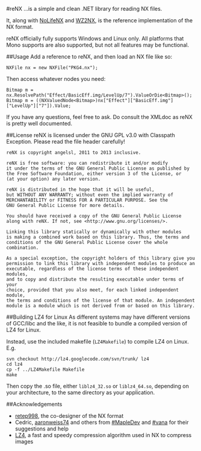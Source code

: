 #reNX
...is a simple and clean .NET library for reading NX files.

It, along with [NoLifeNX](https://github.com/NoLifeDev/NoLifeNx) and [WZ2NX](https://github.com/angelsl/ms-wz2nx), is the reference implementation of the NX format.

reNX officially fully supports Windows and Linux only. All platforms that Mono supports are also supported, but not all features may be functional.

##Usage
Add a reference to reNX, and then load an NX file like so:

    NXFile nx = new NXFile("PKG4.nx");

Then access whatever nodes you need:

    Bitmap m = nx.ResolvePath("Effect/BasicEff.img/LevelUp/7").ValueOrDie<Bitmap>();
    Bitmap m = ((NXValuedNode<Bitmap>)nx["Effect"]["BasicEff.img"]["LevelUp"]["7"]).Value;

If you have any questions, feel free to ask. Do consult the XMLdoc as reNX is pretty well documented.

##License
reNX is licensed under the GNU GPL v3.0 with Classpath Exception. Please read the file header carefully!

    reNX is copyright angelsl, 2011 to 2013 inclusive.

    reNX is free software: you can redistribute it and/or modify
    it under the terms of the GNU General Public License as published by
    the Free Software Foundation, either version 3 of the License, or
    (at your option) any later version.

    reNX is distributed in the hope that it will be useful,
    but WITHOUT ANY WARRANTY; without even the implied warranty of
    MERCHANTABILITY or FITNESS FOR A PARTICULAR PURPOSE. See the
    GNU General Public License for more details.

    You should have received a copy of the GNU General Public License
    along with reNX. If not, see <http://www.gnu.org/licenses/>.

    Linking this library statically or dynamically with other modules
    is making a combined work based on this library. Thus, the terms and
    conditions of the GNU General Public License cover the whole combination.

    As a special exception, the copyright holders of this library give you
    permission to link this library with independent modules to produce an
    executable, regardless of the license terms of these independent modules,
    and to copy and distribute the resulting executable under terms of your
    choice, provided that you also meet, for each linked independent module,
    the terms and conditions of the license of that module. An independent
    module is a module which is not derived from or based on this library.

##Building LZ4 for Linux
As different systems may have different versions of GCC/libc and the like, it is not feasible to bundle a compiled version of LZ4 for Linux.

Instead, use the included makefile (`LZ4Makefile`) to compile LZ4 on Linux. E.g.

    svn checkout http://lz4.googlecode.com/svn/trunk/ lz4
    cd lz4
    cp -f ../LZ4Makefile Makefile
    make
    
Then copy the .so file, either `liblz4_32.so` or `liblz4_64.so`, depending on your architecture, to the same directory as your application.

##Acknowledgements
 * [retep998](https://github.com/retep998), the co-designer of the NX format
 * Cedric, [aaronweiss74](https://github.com/aaronweiss74) and others from [#MapleDev](irc://irc.fyrechat.net/MapleDev) and [#vana](irc://irc.fyrechat.net/vana) for their suggestions and help
 * [LZ4](http://code.google.com/p/lz4/), a fast and speedy compression algorithm used in NX to compress images